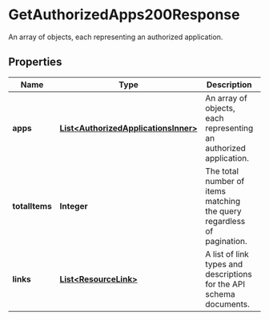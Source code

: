 

# GetAuthorizedApps200Response

An array of objects, each representing an authorized application.

## Properties

| Name | Type | Description | Notes |
|------------ | ------------- | ------------- | -------------|
|**apps** | [**List&lt;AuthorizedApplicationsInner&gt;**](AuthorizedApplicationsInner.md) | An array of objects, each representing an authorized application. |  [optional] |
|**totalItems** | **Integer** | The total number of items matching the query regardless of pagination. |  [optional] [readonly] |
|**links** | [**List&lt;ResourceLink&gt;**](ResourceLink.md) | A list of link types and descriptions for the API schema documents. |  [optional] [readonly] |



